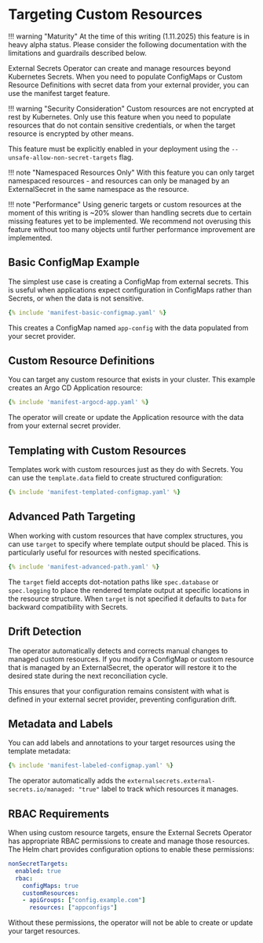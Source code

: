 # Targeting Custom Resources

!!! warning "Maturity"
    At the time of this writing (1.11.2025) this feature is in heavy alpha status. Please consider the following documentation with the limitations and guardrails
    described below.

External Secrets Operator can create and manage resources beyond Kubernetes Secrets. When you need to populate ConfigMaps or Custom Resource Definitions with secret data from your external provider, you can use the manifest target feature.

!!! warning "Security Consideration"
    Custom resources are not encrypted at rest by Kubernetes. Only use this feature when you need to populate resources that do not contain sensitive credentials, or when the target resource is encrypted by other means.

This feature must be explicitly enabled in your deployment using the `--unsafe-allow-non-secret-targets` flag.

!!! note "Namespaced Resources Only"
    With this feature you can only target namespaced resources - and resources can only be managed by an ExternalSecret in the same namespace as the resource.

!!! note "Performance"
    Using generic targets or custom resources at the moment of this writing is ~20% slower than handling secrets due to certain missing features yet to be implemented.
    We recommend not overusing this feature without too many objects until further performance improvement are implemented.

## Basic ConfigMap Example

The simplest use case is creating a ConfigMap from external secrets. This is useful when applications expect configuration in ConfigMaps rather than Secrets, or when the data is not sensitive.

```yaml
{% include 'manifest-basic-configmap.yaml' %}
```

This creates a ConfigMap named `app-config` with the data populated from your secret provider.

## Custom Resource Definitions

You can target any custom resource that exists in your cluster. This example creates an Argo CD Application resource:

```yaml
{% include 'manifest-argocd-app.yaml' %}
```

The operator will create or update the Application resource with the data from your external secret provider.

## Templating with Custom Resources

Templates work with custom resources just as they do with Secrets. You can use the `template.data` field to create structured configuration:

```yaml
{% include 'manifest-templated-configmap.yaml' %}
```

## Advanced Path Targeting

When working with custom resources that have complex structures, you can use `target` to specify where template output should be placed. This is particularly useful for resources with nested specifications.

```yaml
{% include 'manifest-advanced-path.yaml' %}
```

The `target` field accepts dot-notation paths like `spec.database` or `spec.logging` to place the rendered template output at specific locations in the resource structure. When `target` is not specified it defaults to `Data` for backward compatibility with Secrets.

## Drift Detection

The operator automatically detects and corrects manual changes to managed custom resources. If you modify a ConfigMap or custom resource that is managed by an ExternalSecret, the operator will restore it to the desired state during the next reconciliation cycle.

This ensures that your configuration remains consistent with what is defined in your external secret provider, preventing configuration drift.

## Metadata and Labels

You can add labels and annotations to your target resources using the template metadata:

```yaml
{% include 'manifest-labeled-configmap.yaml' %}
```

The operator automatically adds the `externalsecrets.external-secrets.io/managed: "true"` label to track which resources it manages.

## RBAC Requirements

When using custom resource targets, ensure the External Secrets Operator has appropriate RBAC permissions to create and manage those resources. The Helm chart provides configuration options to enable these permissions:

```yaml
nonSecretTargets:
  enabled: true
  rbac:
    configMaps: true
    customResources:
    - apiGroups: ["config.example.com"]
      resources: ["appconfigs"]
```

Without these permissions, the operator will not be able to create or update your target resources.
